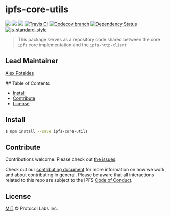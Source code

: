 # ipfs-core-utils <!-- omit in toc -->

[![](https://img.shields.io/badge/made%20by-Protocol%20Labs-blue.svg?style=flat-square)](http://protocol.ai)
[![](https://img.shields.io/badge/project-IPFS-blue.svg?style=flat-square)](http://ipfs.io/)
[![](https://img.shields.io/badge/freenode-%23ipfs-blue.svg?style=flat-square)](http://webchat.freenode.net/?channels=%23ipfs)
[![Travis CI](https://flat.badgen.net/travis/ipfs/js-ipfs-utils)](https://travis-ci.com/ipfs/js-ipfs-utils)
[![Codecov branch](https://img.shields.io/codecov/c/github/ipfs/js-ipfs-utils/master.svg?style=flat-square)](https://codecov.io/gh/ipfs/js-ipfs-utils)
[![Dependency Status](https://david-dm.org/ipfs/js-ipfs-utils.svg?style=flat-square)](https://david-dm.org/ipfs/js-ipfs-utils)
[![js-standard-style](https://img.shields.io/badge/code%20style-standard-brightgreen.svg?style=flat-square)](https://github.com/feross/standard)

> This package serves as a repository code shared between the core `ipfs` core implementation and the `ipfs-http-client`

## Lead Maintainer <!-- omit in toc -->

[Alex Potsides](https://github.com/achingbrain)

## Table of Contents <!-- omit in toc -->

- [Install](#install)
- [Contribute](#contribute)
- [License](#license)

## Install

```bash
$ npm install --save ipfs-core-utils
```

## Contribute

Contributions welcome. Please check out [the issues](https://github.com/ipfs/js-ipfs-utils/issues).

Check out our [contributing document](https://github.com/ipfs/community/blob/master/CONTRIBUTING_JS.md) for more information on how we work, and about contributing in general. Please be aware that all interactions related to this repo are subject to the IPFS [Code of Conduct](https://github.com/ipfs/community/blob/master/code-of-conduct.md).

## License

[MIT](LICENSE) © Protocol Labs Inc.
